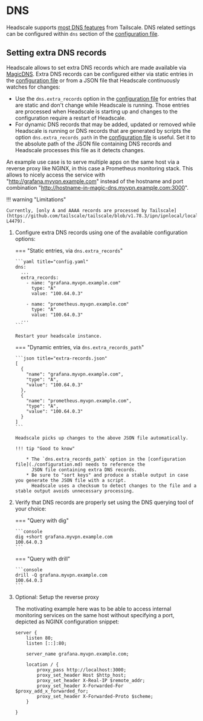 # DNS

Headscale supports [most DNS features](../about/features.md) from Tailscale. DNS related settings can be configured
within `dns` section of the [configuration file](./configuration.md).

## Setting extra DNS records

Headscale allows to set extra DNS records which are made available via
[MagicDNS](https://tailscale.com/kb/1081/magicdns). Extra DNS records can be configured either via static entries in the
[configuration file](./configuration.md) or from a JSON file that Headscale continuously watches for changes:

- Use the `dns.extra_records` option in the [configuration file](./configuration.md) for entries that are static and
  don't change while Headscale is running. Those entries are processed when Headscale is starting up and changes to the
  configuration require a restart of Headscale.
- For dynamic DNS records that may be added, updated or removed while Headscale is running or DNS records that are
  generated by scripts the option `dns.extra_records_path` in the [configuration file](./configuration.md) is useful.
  Set it to the absolute path of the JSON file containing DNS records and Headscale processes this file as it detects
  changes.

An example use case is to serve multiple apps on the same host via a reverse proxy like NGINX, in this case a Prometheus
monitoring stack. This allows to nicely access the service with "http://grafana.myvpn.example.com" instead of the
hostname and port combination "http://hostname-in-magic-dns.myvpn.example.com:3000".

!!! warning "Limitations"

    Currently, [only A and AAAA records are processed by Tailscale](https://github.com/tailscale/tailscale/blob/v1.78.3/ipn/ipnlocal/local.go#L4461-L4479).

1.  Configure extra DNS records using one of the available configuration options:

    === "Static entries, via `dns.extra_records`"

        ```yaml title="config.yaml"
        dns:
          ...
          extra_records:
            - name: "grafana.myvpn.example.com"
              type: "A"
              value: "100.64.0.3"

            - name: "prometheus.myvpn.example.com"
              type: "A"
              value: "100.64.0.3"
          ...
        ```

        Restart your headscale instance.

    === "Dynamic entries, via `dns.extra_records_path`"

        ```json title="extra-records.json"
        [
          {
            "name": "grafana.myvpn.example.com",
            "type": "A",
            "value": "100.64.0.3"
          },
          {
            "name": "prometheus.myvpn.example.com",
            "type": "A",
            "value": "100.64.0.3"
          }
        ]
        ```

        Headscale picks up changes to the above JSON file automatically.

        !!! tip "Good to know"

            * The `dns.extra_records_path` option in the [configuration file](./configuration.md) needs to reference the
              JSON file containing extra DNS records.
            * Be sure to "sort keys" and produce a stable output in case you generate the JSON file with a script.
              Headscale uses a checksum to detect changes to the file and a stable output avoids unnecessary processing.

1.  Verify that DNS records are properly set using the DNS querying tool of your choice:

    === "Query with dig"

        ```console
        dig +short grafana.myvpn.example.com
        100.64.0.3
        ```

    === "Query with drill"

        ```console
        drill -Q grafana.myvpn.example.com
        100.64.0.3
        ```

1.  Optional: Setup the reverse proxy

    The motivating example here was to be able to access internal monitoring services on the same host without
    specifying a port, depicted as NGINX configuration snippet:

    ```nginx title="nginx.conf"
    server {
        listen 80;
        listen [::]:80;

        server_name grafana.myvpn.example.com;

        location / {
            proxy_pass http://localhost:3000;
            proxy_set_header Host $http_host;
            proxy_set_header X-Real-IP $remote_addr;
            proxy_set_header X-Forwarded-For $proxy_add_x_forwarded_for;
            proxy_set_header X-Forwarded-Proto $scheme;
        }

    }
    ```
